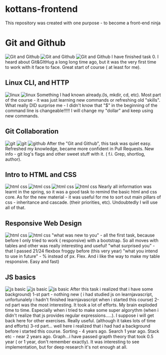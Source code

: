 # kottans-frontend
This repository was created with one purpose - to become a front-end ninja

# Git and Github
![Git and Github](https://github.com/artellos747/kottans-frontend/raw/master/task0/task0_0.png)
![Git and Github](https://github.com/artellos747/kottans-frontend/raw/master/task0/task0_11.png)
![Git and Github](https://github.com/artellos747/kottans-frontend/raw/master/task0/task0_12.png)
I have finished task 0. I heard about Git&GItHug a long long time ago, but it was the very first time to work with it face to face. Great start of course ( at least for me).

## Linux CLI, and HTTP
![linux](https://github.com/artellos747/kottans-frontend/raw/master/task1/task1.png)
![linux](https://github.com/artellos747/kottans-frontend/raw/master/task1/task11.png)
Something I had known already.(ls, mkdir, cd, etc). 
Most part of the course - it was just learning new commands or refreshing old "skills". 
What really DID surprise me - I didn't know that "$" in the beginning of the command line is changeable!!!!!
I will change my "dollar" and keep using new commands. 

## Git Collaboration
![git](https://github.com/artellos747/kottans-frontend/raw/master/task2/task211.png)
![git](https://github.com/artellos747/kottans-frontend/raw/master/task2/task212.png)
![github](https://github.com/artellos747/kottans-frontend/raw/master/task2/task22.png)
After the "Git and Github", this task was quiet easy. 
Refreshed my knowledge, became more confident in Pull Requests.
New info - git log's flags and other sweet stuff with it. ( f.i. Grep, shortlog, author).

## Intro to HTML and CSS
![html css](https://github.com/artellos747/kottans-frontend/raw/master/task3/task31.png)
![html css](https://github.com/artellos747/kottans-frontend/raw/master/task3/task321.png)
![html css](https://github.com/artellos747/kottans-frontend/raw/master/task3/task322.png)
![html css](https://github.com/artellos747/kottans-frontend/raw/master/task3/task323.png)
Nearly all information was learnt in the spring, so it was a good task to remind 
the basic html and css core. 
As for the new material - it was useful for me to sort out main pillars of css - inheritance and cascade. (their priorities, etc).
Undoubtedly I will use all of that. 

## Responsive Web Design
![html css](https://github.com/artellos747/kottans-frontend/raw/master/task4/task41.png)
![html css](https://github.com/artellos747/kottans-frontend/raw/master/task4/task42.png)
"what was new to you" - all the first task, because before I only tried to work ( responsive) with a bootstrap. So all moves with tables and other was really interesting and useful!
"what surprised you" - that I passed 21/24 flexbox froggy before (this very year)
"what you intend to use in future" - % instead of px. Flex. And i like the way to make my table responsive. Easy and fast)

## JS basics
![js basic](https://github.com/artellos747/kottans-frontend/raw/master/task5_task_js_basics/task51.png)
![js basic](https://github.com/artellos747/kottans-frontend/raw/master/task5_task_js_basics/task52.png)
![js basic](https://github.com/artellos747/kottans-frontend/raw/master/task5_task_js_basics/task53.png)
After this task i realized that i have some background)
1-st part - nothing new ( i had studied js on learnjavascript, unfortunalely i hadn't finished learnjavascript when i started this course)
2-nd part was the most interesting. It took a lot of efforts. My brain exploded time to time. Especially when i tried to make some super algorythm (when i didn't realize that js provides regular expressions.....). I suppose i will get back here for other exercises. Really useful. (although it takes lots of time and efforts)
3-rd part... well here i realized that i had had a background before i started this course. Sorting - 4 years ago. Search 1 year ago. Stack etc - near 2 years ago. Graph...i have passed grapth theory that took 0.5 year ( or 1 year, don't remember exactly). It was interesting to see implementation, but for deep research it's not enough at all.






 


